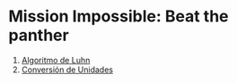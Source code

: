 # Mission Impossible: Beat the panther

1. [Algoritmo de Luhn](day_01/README.md)
2. [Conversión de Unidades](day_02/README.md)